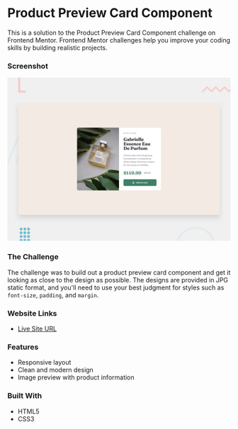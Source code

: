 # Product Preview Card Component
This is a solution to the Product Preview Card Component challenge on Frontend Mentor. Frontend Mentor challenges help you improve your coding skills by building realistic projects.
### Screenshot
![Product Preview Card Component](https://github.com/uzzalyafi/Product-preview-card-component/blob/main/design/desktop-preview.jpg?raw=true)


### The Challenge
The challenge was to build out a product preview card component and get it looking as close to the design as possible. The designs are provided in JPG static format, and you'll need to use your best judgment for styles such as `font-size`, `padding`, and `margin`.
### Website Links 
- [Live Site URL](https://product-preview-card-component-five-snowy.vercel.app/)
### Features
- Responsive layout 
- Clean and modern design 
- Image preview with product information
### Built With
- HTML5
 - CSS3

